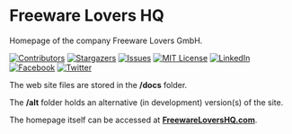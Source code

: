 # Freeware Lovers HQ

Homepage of the company Freeware Lovers GmbH.

<!-- PROJECT SHIELDS -->
<!--
*** We are using markdown "reference style" links for readability.
*** Reference links are enclosed in brackets [ ] instead of parentheses ( ).
*** See the bottom of this document for the declaration of the reference variables
*** for build-url, contributors-url, etc. This is an optional, concise syntax you may use.
*** https://www.markdownguide.org/basic-syntax/#reference-style-links
-->

<!-- [![Build Status][build-shield]][build-url]-->
[![Contributors][contributors-shield]][contributors-url]
[![Stargazers][stars-shield]][stars-url]
[![Issues][issues-shield]][issues-url]
[![MIT License][license-shield]][license-url]
[![LinkedIn][linkedin-shield]][linkedin-url]
[![Facebook][facebook-shield]][facebook-url]
[![Twitter][twitter-shield]][twitter-url]

The web site files are stored in the **/docs** folder.

The **/alt** folder holds an alternative (in development) version(s) of the site.

The homepage itself can be accessed at **[FreewareLoversHQ.com](https://freewarelovershq.com/)**.


<!-- MARKDOWN LINKS & IMAGES -->
<!-- https://www.markdownguide.org/basic-syntax/#reference-style-links -->
[contributors-shield]: https://img.shields.io/github/contributors/freewarelovers/HQ
[contributors-url]: https://github.com/freewarelovers/HQ/graphs/contributors
[stars-shield]: https://img.shields.io/github/stars/freewarelovers/HQ
[stars-url]: https://github.com/freewarelovers/HQ/stargazers
[issues-shield]: https://img.shields.io/github/issues/freewarelovers/HQ
[issues-url]: https://github.com/freewarelovers/HQ/issues
[license-shield]: https://img.shields.io/github/license/freewarelovers/HQ
[license-url]: https://github.com/freewarelovers/HQ/blob/master/LICENSE
[linkedin-shield]: https://img.shields.io/badge/-LinkedIn-black.svg?style=flat-square&logo=linkedin&colorB=555
[linkedin-url]: https://www.linkedin.com/company/freeware-lovers-gmbh/
[facebook-shield]: https://img.shields.io/badge/-Facebook-black.svg?style=flat-square&logo=facebook&colorB=555
[facebook-url]: https://www.facebook.com/FreewareLovers
[twitter-shield]: https://img.shields.io/twitter/follow/FreewareLovers?label=Follow&style=social
[twitter-url]: https://twitter.com/intent/follow?screen_name=FreewareLovers
